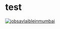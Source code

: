 # test
<a href="https://www.snappycaption.com/health-insurance-lawyer-attorney-guide-to-legal-assistance-for-health-insurance-claims">
  <img src="https://github.com/user-attachments/assets/a341a009-9a60-4282-95df-a7f6aafdec6f)
" alt="jobsavlaibleinmumbai" />
